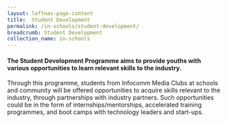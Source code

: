 ```yaml
---
layout: leftnav-page-content
title:  Student Development
permalink: /in-schools/student-development/
breadcrumb: Student Development
collection_name: in-schools
---
```


#### The Student Development Programme aims to provide youths with various opportunities to learn relevant skills to the industry. 

Through this programme, students from Infocomm Media Clubs at schools and community will be offered opportunities to acquire skills relevant to the industry, through partnerships with industry partners.  Such opportunities could be in the form of internships/mentorships, accelerated training programmes, and boot camps with technology leaders and start-ups.

